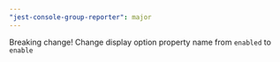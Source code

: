 ```yaml
---
"jest-console-group-reporter": major
---
```


Breaking change!
Change display option property name from `enabled` to `enable`
